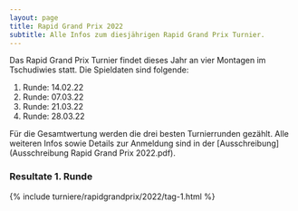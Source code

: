 ```yaml
---
layout: page
title: Rapid Grand Prix 2022
subtitle: Alle Infos zum diesjährigen Rapid Grand Prix Turnier.
---
```


Das Rapid Grand Prix Turnier findet dieses Jahr an vier Montagen im Tschudiwies statt. Die Spieldaten sind folgende:

1. Runde: 14.02.22
2. Runde: 07.03.22
3. Runde: 21.03.22
4. Runde: 28.03.22

Für die Gesamtwertung werden die drei besten Turnierrunden gezählt. Alle weiteren Infos sowie Details zur Anmeldung sind
in der [Ausschreibung](Ausschreibung Rapid Grand Prix 2022.pdf).

### Resultate 1. Runde

{% include turniere/rapidgrandprix/2022/tag-1.html %}

